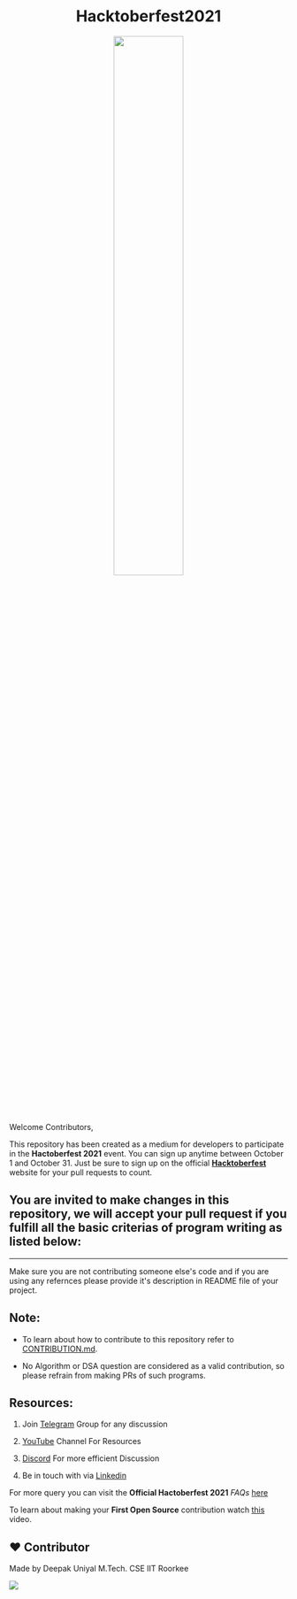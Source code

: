 <h1 align="center">Hacktoberfest2021</h1>

<p align="center">
    <a href="https://hacktoberfest.digitalocean.com/">
        <img src="https://hacktoberfest.digitalocean.com/_nuxt/img/logo-hacktoberfest-full.f42e3b1.svg" width="50%">
    </a>
</p>

Welcome Contributors,

This repository has been created as a medium for developers to participate in the **Hactoberfest 2021** event. You can sign up anytime between October 1 and October 31. Just be sure to sign up on the official **[Hacktoberfest](https://hacktoberfest.digitalocean.com/)** website for your pull requests to count.


## You are invited to make changes in this repository, we will accept your pull request if you fulfill all the basic criterias of program writing as listed below:
---

Make sure you are not contributing someone else's code and if you are using any refernces please provide it's description in README file of your project.


Note:
---

- To learn about how to contribute to this repository refer to [CONTRIBUTION.md](https://github.com/k40t1k-sys/open-source-projects/blob/main/CONTRIBTION.md).

- No Algorithm or DSA question are considered as a valid contribution, so please refrain from making PRs of such programs.


## Resources:

1. Join [Telegram](https://t.me/easy_concepts) Group for any discussion

2. [YouTube](https://www.youtube.com/c/TheEasyConcepts/) Channel For Resources

3. [Discord](https://discord.gg/vTF2Pe7g) For more efficient Discussion

4. Be in touch with via [Linkedin](https://www.linkedin.com/in/deepak-uniyal-592b7545)

For more query you can visit the **Official Hactoberfest 2021** _FAQs_ [here](https://hacktoberfest.digitalocean.com/faq)

To learn about making your **First Open Source** contribution watch [this](https://www.youtube.com/watch?v=62V88DzJh-A) video.

## :heart: Contributor

Made by Deepak Uniyal
M.Tech. CSE IIT Roorkee

<a href="https://github.com/deepakuniyaliit/open-source-projects/graphs/contributors">
  <img src="https://contrib.rocks/image?repo=deepakuniyaliit/open-source-projects" />
</a>
